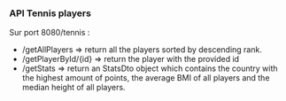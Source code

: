 ### API Tennis players

Sur port 8080/tennis :

* /getAllPlayers => return all the players sorted by descending rank.
* /getPlayerById/{id} => return the player with the provided id
* /getStats => return an StatsDto object which contains the country with the highest amount of points, the average BMI of all players and the median height of all players.